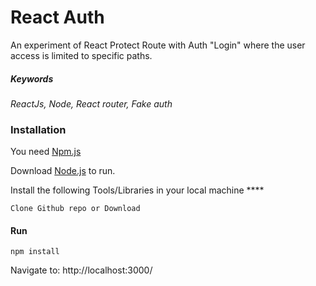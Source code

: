 # React Auth

An experiment of React Protect Route with Auth "Login" where the user access is limited to specific paths.

##### Keywords
*ReactJs, Node, React router, Fake auth* 


### Installation

You need  [Npm.js]( https://www.npmjs.com/) 

Download  [Node.js](https://nodejs.org/)  to run.

Install the following Tools/Libraries in your local machine ****

```
Clone Github repo or Download 
```
#### Run 
```
npm install 
```
Navigate to: http://localhost:3000/